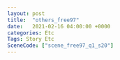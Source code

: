 ```yaml
---
layout: post
title:  "others_free97"
date:   2021-02-16 04:00:00 +0000
categories: Etc
Tags: Story Etc
SceneCode: ["scene_free97_q1_s20"]
---
```

